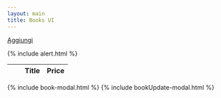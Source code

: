 ```yaml
---
layout: main
title: Books UI
---
```


<div class="nav-scroller bg-white shadow-sm">
  <nav class="nav nav-underline">
    <a class="nav-link" href="#" id="addNewBook">Aggiungi</a>
  </nav>
</div>

{% include alert.html %}

<div class="container pt-5">
  <div class="col-12">
    <table class="table">
      <thead>
        <tr>
          <th scope="col"></th>
          <th scope="col"></th>
          <th scope="col">Title</th>
          <th scope="col">Price</th>
        </tr>
      </thead>
      <tbody id="bodyTable"></tbody>
    </table>
  </div>
</div>


{% include book-modal.html %}
{% include bookUpdate-modal.html %}
